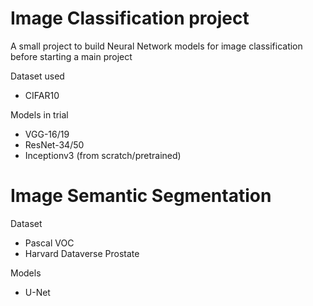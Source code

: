 # Image Classification project

A small project to build Neural Network models for image classification before starting a main project

Dataset used
- CIFAR10 

Models in trial
- VGG-16/19
- ResNet-34/50
- Inceptionv3 (from scratch/pretrained)

# Image Semantic Segmentation
Dataset
- Pascal VOC
- Harvard Dataverse Prostate

Models
- U-Net
